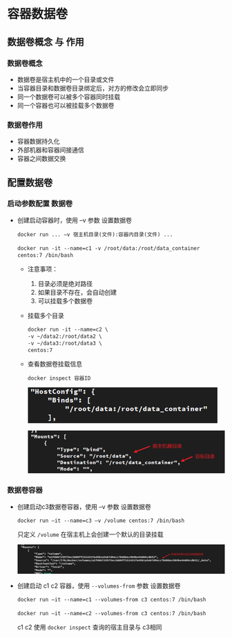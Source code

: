 容器数据卷
===
## 数据卷概念 与 作用
### 数据卷概念
* 数据卷是宿主机中的一个目录或文件
* 当容器目录和数据卷目录绑定后，对方的修改会立即同步
* 同一个数据卷可以被多个容器同时挂载
* 同一个容器也可以被挂载多个数据卷
### 数据卷作用
* 容器数据持久化
* 外部机器和容器间接通信
* 容器之间数据交换
## 配置数据卷
### 启动参数配置 数据卷
* 创建启动容器时，使用 –v 参数 设置数据卷
  ```shell
  docker run ... –v 宿主机目录(文件):容器内目录(文件) ... 

  docker run -it --name=c1 -v /root/data:/root/data_container centos:7 /bin/bash
  ```
  * 注意事项：
    1. 目录必须是绝对路径
    1. 如果目录不存在，会自动创建
    1. 可以挂载多个数据卷
  * 挂载多个目录
    ```shell
    docker run -it --name=c2 \
    -v ~/data2:/root/data2 \
    -v ~/data3:/root/data3 \
    centos:7
    ```  
  * 查看数据卷挂载信息
    ```shell
    docker inspect 容器ID
    ```  
    
    ![](img\docker_inspect_volum_info_1.png "")

    ![](img\docker_inspect_volum_info_2.png "")
### 数据卷容器
* 创建启动c3数据卷容器，使用 –v 参数 设置数据卷
  ```shell
  docker run –it --name=c3 –v /volume centos:7 /bin/bash   
  ```

  只定义 `/volume` 在宿主机上会创建一个默认的目录挂载

  ![](img\docker_volume_def.png "")

* 创建启动 c1 c2 容器，使用 `--volumes-from` 参数 设置数据卷
  ```shell
  docker run –it --name=c1 --volumes-from c3 centos:7 /bin/bash

  docker run –it --name=c2 --volumes-from c3 centos:7 /bin/bash  
  ```   

  c1 c2 使用 `docker inspect` 查询的宿主目录与 c3相同


